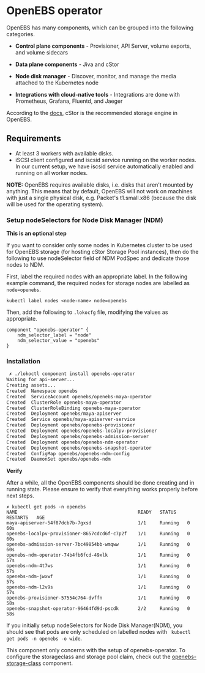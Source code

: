# OpenEBS operator

OpenEBS has many components, which can be grouped into the following categories.

- **Control plane components** - Provisioner, API Server, volume exports, and volume sidecars

- **Data plane components** - Jiva and cStor

- **Node disk manager** - Discover, monitor, and manage the media attached to the Kubernetes node

- **Integrations with cloud-native tools** - Integrations are done with Prometheus, Grafana, Fluentd, and Jaeger

According to the [docs](https://docs.openebs.io/docs/next/cstor.html), cStor is the recommended storage engine in OpenEBS.

## Requirements
- At least 3 workers with available disks.
- iSCSI client configured and iscsid service running on the worker nodes. In our current setup, we have iscsid service automatically enabled and running on all worker nodes. 

**NOTE:** OpenEBS requires available disks, i.e. disks that aren't mounted by anything. This means that by default, OpenEBS will not work on machines with just a single physical disk, e.g. Packet's t1.small.x86 (because the disk will be used for the operating system).

### Setup nodeSelectors for Node Disk Manager (NDM)
**This is an optional step**

If you want to consider only some nodes in Kubernetes cluster to be used for OpenEBS storage (for hosting cStor Storage Pool instances), then do the following to use nodeSelector field of NDM PodSpec and dedicate those nodes to NDM.

First, label the required nodes with an appropriate label. In the following example command, the required nodes for storage nodes are labelled as `node=openebs`.
```
kubectl label nodes <node-name> node=openebs
```

Then, add the following to `.lokocfg` file, modifying the values as appropriate.
```
component "openebs-operator" {
	ndm_selector_label = "node"
	ndm_selector_value = "openebs"
}
```

### Installation
```bash
 ✗ ./lokoctl component install openebs-operator                           
Waiting for api-server...
Creating assets...
Created  Namespace openebs
Created  ServiceAccount openebs/openebs-maya-operator
Created  ClusterRole openebs-maya-operator
Created  ClusterRoleBinding openebs-maya-operator
Created  Deployment openebs/maya-apiserver
Created  Service openebs/maya-apiserver-service
Created  Deployment openebs/openebs-provisioner
Created  Deployment openebs/openebs-localpv-provisioner
Created  Deployment openebs/openebs-admission-server
Created  Deployment openebs/openebs-ndm-operator
Created  Deployment openebs/openebs-snapshot-operator
Created  ConfigMap openebs/openebs-ndm-config
Created  DaemonSet openebs/openebs-ndm
```

**Verify**

After a while, all the OpenEBS components should be done creating and in running state.
Please ensure to verify that everything works properly before next steps.
```
✗ kubectl get pods -n openebs
NAME                                            READY   STATUS    RESTARTS   AGE
maya-apiserver-54f87dcb7b-7gxsd                 1/1     Running   0          60s
openebs-localpv-provisioner-8657cdcd6f-c7p2f    1/1     Running   0          60s
openebs-admission-server-7bc49854bb-wmqww       1/1     Running   0          60s
openebs-ndm-operator-74b4fb6fcd-49xlk           1/1     Running   0          57s
openebs-ndm-4t7ws                               1/1     Running   0          57s
openebs-ndm-jwxwf                               1/1     Running   0          57s
openebs-ndm-l2v9s                               1/1     Running   0          57s
openebs-provisioner-57554c764-dvffn             1/1     Running   0          58s
openebs-snapshot-operator-96464fd9d-pscdk       2/2     Running   0          58s
```
If you initially setup nodeSelectors for Node Disk Manager(NDM), you should see that pods are only scheduled on labelled nodes with ` kubectl get pods -n openebs -o wide`.

This component only concerns with the setup of openebs-operator. To configure the storageclass and storage pool claim, check out the [openebs-storage-class](openebs-storage-class.md) component.